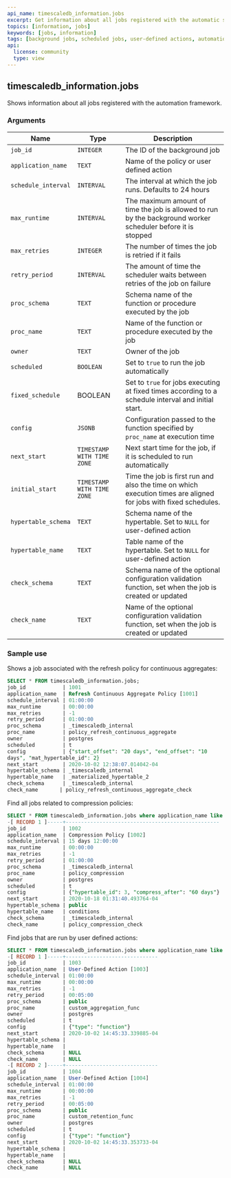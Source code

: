 ```yaml
---
api_name: timescaledb_information.jobs
excerpt: Get information about all jobs registered with the automatic scheduler
topics: [information, jobs]
keywords: [jobs, information]
tags: [background jobs, scheduled jobs, user-defined actions, automation framework]
api:
  license: community
  type: view
---
```


## timescaledb_information.jobs

Shows information about all jobs registered with the automation framework.

### Arguments

|Name|Type|Description|
|-|-|-|
|`job_id`|`INTEGER`|The ID of the background job|
|`application_name`|`TEXT`|Name of the policy or user defined action|
|`schedule_interval`|`INTERVAL`|The interval at which the job runs. Defaults to 24 hours|
|`max_runtime`|`INTERVAL`|The maximum amount of time the job is allowed to run by the background worker scheduler before it is stopped|
|`max_retries`|`INTEGER`|The number of times the job is retried if it fails|
|`retry_period`|`INTERVAL`|The amount of time the scheduler waits between retries of the job on failure|
|`proc_schema`|`TEXT`|Schema name of the function or procedure executed by the job|
|`proc_name`|`TEXT`|Name of the function or procedure executed by the job|
|`owner`|`TEXT`|Owner of the job|
|`scheduled`|`BOOLEAN`|Set to `true` to run the job automatically|
|`fixed_schedule`|BOOLEAN|Set to `true` for jobs executing at fixed times according to a schedule interval and initial start.|
|`config`|`JSONB`|Configuration passed to the function specified by `proc_name` at execution time|
|`next_start`|`TIMESTAMP WITH TIME ZONE`|Next start time for the job, if it is scheduled to run automatically|
|`initial_start`|`TIMESTAMP WITH TIME ZONE`|Time the job is first run and also the time on which execution times are aligned for jobs with fixed schedules.|
|`hypertable_schema`|`TEXT`|Schema name of the hypertable. Set to `NULL` for user-defined action|
|`hypertable_name`|`TEXT`|Table name of the hypertable. Set to `NULL` for user-defined action|
|`check_schema`|`TEXT`|Schema name of the optional configuration validation function, set when the job is created or updated|
|`check_name`|`TEXT`|Name of the optional configuration validation function, set when the job is created or updated|

### Sample use

Shows a job associated with the refresh policy for continuous aggregates:

```sql
SELECT * FROM timescaledb_information.jobs;
job_id            | 1001
application_name  | Refresh Continuous Aggregate Policy [1001]
schedule_interval | 01:00:00
max_runtime       | 00:00:00
max_retries       | -1
retry_period      | 01:00:00
proc_schema       | _timescaledb_internal
proc_name         | policy_refresh_continuous_aggregate
owner             | postgres
scheduled         | t
config            | {"start_offset": "20 days", "end_offset": "10
days", "mat_hypertable_id": 2}
next_start        | 2020-10-02 12:38:07.014042-04
hypertable_schema | _timescaledb_internal
hypertable_name   | _materialized_hypertable_2
check_schema      | _timescaledb_internal
check_name       | policy_refresh_continuous_aggregate_check
```

Find all jobs related to compression policies:

```sql
SELECT * FROM timescaledb_information.jobs where application_name like 'Compression%';
-[ RECORD 1 ]-----+--------------------------------------------------
job_id            | 1002
application_name  | Compression Policy [1002]
schedule_interval | 15 days 12:00:00
max_runtime       | 00:00:00
max_retries       | -1
retry_period      | 01:00:00
proc_schema       | _timescaledb_internal
proc_name         | policy_compression
owner             | postgres
scheduled         | t
config            | {"hypertable_id": 3, "compress_after": "60 days"}
next_start        | 2020-10-18 01:31:40.493764-04
hypertable_schema | public
hypertable_name   | conditions
check_schema      | _timescaledb_internal
check_name        | policy_compression_check
```

Find jobs that are run by user defined actions:

```sql
SELECT * FROM timescaledb_information.jobs where application_name like 'User-Define%';
-[ RECORD 1 ]-----+------------------------------
job_id            | 1003
application_name  | User-Defined Action [1003]
schedule_interval | 01:00:00
max_runtime       | 00:00:00
max_retries       | -1
retry_period      | 00:05:00
proc_schema       | public
proc_name         | custom_aggregation_func
owner             | postgres
scheduled         | t
config            | {"type": "function"}
next_start        | 2020-10-02 14:45:33.339885-04
hypertable_schema |
hypertable_name   |
check_schema      | NULL
check_name        | NULL
-[ RECORD 2 ]-----+------------------------------
job_id            | 1004
application_name  | User-Defined Action [1004]
schedule_interval | 01:00:00
max_runtime       | 00:00:00
max_retries       | -1
retry_period      | 00:05:00
proc_schema       | public
proc_name         | custom_retention_func
owner             | postgres
scheduled         | t
config            | {"type": "function"}
next_start        | 2020-10-02 14:45:33.353733-04
hypertable_schema |
hypertable_name   |
check_schema      | NULL
check_name        | NULL
```
